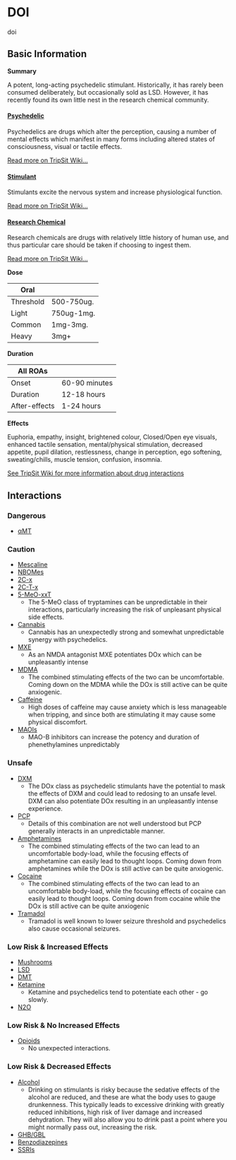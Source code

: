 # DOI

doi

## Basic Information

**Summary**

A potent, long-acting psychedelic stimulant. Historically, it has rarely been consumed deliberately, but occasionally sold as LSD. However, it has recently found its own little nest in the research chemical community.

#### [Psychedelic](/category/psychedelic)

Psychedelics are drugs which alter the perception, causing a number of mental effects which manifest in many forms including altered states of consciousness, visual or tactile effects.

[Read more on TripSit Wiki...](#{category.wiki})

#### [Stimulant](/category/stimulant)

Stimulants excite the nervous system and increase physiological function.

[Read more on TripSit Wiki...](#{category.wiki})

#### [Research Chemical](/category/research-chemical)

Research chemicals are drugs with relatively little history of human use, and thus particular care should be taken if choosing to ingest them.

[Read more on TripSit Wiki...](#{category.wiki})

**Dose**

| Oral      |            |
| --------- | ---------- |
| Threshold | 500-750ug. |
| Light     | 750ug-1mg. |
| Common    | 1mg-3mg.   |
| Heavy     | 3mg+       |

**Duration**

| All ROAs      |               |
| ------------- | ------------- |
| Onset         | 60-90 minutes |
| Duration      | 12-18 hours   |
| After-effects | 1-24 hours    |

**Effects**

Euphoria, empathy, insight, brightened colour, Closed/Open eye visuals, enhanced tactile sensation, mental/physical stimulation, decreased appetite, pupil dilation, restlessness, change in perception, ego softening, sweating/chills, muscle tension, confusion, insomnia.

[See TripSit Wiki for more information about drug interactions](http://combo.tripsit.me/)

## Interactions

### Dangerous

* [αMT](/amt)

### Caution

* [Mescaline](/mescaline)
* [NBOMes](https://wiki.tripsit.me/wiki/NBOMes)
* [2C-x](https://wiki.tripsit.me/wiki/2C-X)
* [2C-T-x](https://wiki.tripsit.me/wiki/2C-X)
* [5-MeO-xxT](https://wiki.tripsit.me/wiki/5-MeO-DMT)  
   * The 5-MeO class of tryptamines can be unpredictable in their interactions, particularly increasing the risk of unpleasant physical side effects.
* [Cannabis](/cannabis)  
   * Cannabis has an unexpectedly strong and somewhat unpredictable synergy with psychedelics.
* [MXE](/mxe)  
   * As an NMDA antagonist MXE potentiates DOx which can be unpleasantly intense
* [MDMA](/mdma)  
   * The combined stimulating effects of the two can be uncomfortable. Coming down on the MDMA while the DOx is still active can be quite anxiogenic.
* [Caffeine](/caffeine)  
   * High doses of caffeine may cause anxiety which is less manageable when tripping, and since both are stimulating it may cause some physical discomfort.
* [MAOIs](https://wiki.tripsit.me/wiki/Antidepressants#MAOIs)  
   * MAO-B inhibitors can increase the potency and duration of phenethylamines unpredictably

### Unsafe

* [DXM](/dxm)  
   * The DOx class as psychedelic stimulants have the potential to mask the effects of DXM and could lead to redosing to an unsafe level. DXM can also potentiate DOx resulting in an unpleasantly intense experience.
* [PCP](/pcp)  
   * Details of this combination are not well understood but PCP generally interacts in an unpredictable manner.
* [Amphetamines](https://wiki.tripsit.me/wiki/Amphetamine)  
   * The combined stimulating effects of the two can lead to an uncomfortable body-load, while the focusing effects of amphetamine can easily lead to thought loops. Coming down from amphetamines while the DOx is still active can be quite anxiogenic.
* [Cocaine](/cocaine)  
   * The combined stimulating effects of the two can lead to an uncomfortable body-load, while the focusing effects of cocaine can easily lead to thought loops. Coming down from cocaine while the DOx is still active can be quite anxiogenic
* [Tramadol](/tramadol)  
   * Tramadol is well known to lower seizure threshold and psychedelics also cause occasional seizures.

### Low Risk & Increased Effects

* [Mushrooms](/mushrooms)
* [LSD](/lsd)
* [DMT](/dmt)
* [Ketamine](/ketamine)  
   * Ketamine and psychedelics tend to potentiate each other - go slowly.
* [N2O](/nitrous)

### Low Risk & No Increased Effects

* [Opioids](https://wiki.tripsit.me/wiki/Opioids)  
   * No unexpected interactions.

### Low Risk & Decreased Effects

* [Alcohol](/alcohol)  
   * Drinking on stimulants is risky because the sedative effects of the alcohol are reduced, and these are what the body uses to gauge drunkenness. This typically leads to excessive drinking with greatly reduced inhibitions, high risk of liver damage and increased dehydration. They will also allow you to drink past a point where you might normally pass out, increasing the risk.
* [GHB/GBL](https://wiki.tripsit.me/wiki/GHB)
* [Benzodiazepines](https://wiki.tripsit.me/wiki/Benzodiazepines)
* [SSRIs](https://wiki.tripsit.me/wiki/Antidepressants#SSRIs)